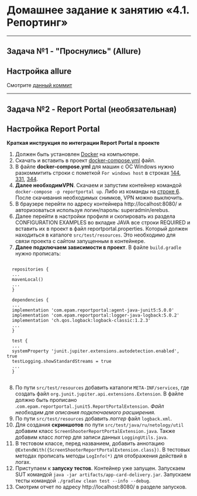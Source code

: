 # Домашнее задание к занятию «4.1. Репортинг»

***
## Задача №1 - "Проснулись" (Allure)
## Настройка allure
Смотрите [данный коммит](https://github.com/Kingwood15/aqajava-homework-9-report/commit/6efeafdf7cb4432447b54caa25522a451651c438)
***
## Задача №2 - Report Portal (необязательная)
## Настройка Report Portal
**Краткая инструкция по интеграции Report Portal в проекте**
1. Должен быть установлен [Docker](https://www.docker.com/get-started/) на компьютере.
2. Скачать и вставить в проект [docker-compose.yml](https://github.com/reportportal/reportportal/blob/master/docker-compose.yml) файл.
3. В  файле **docker-compose.yml**  для машин с ОС Windows нужно разкоммитить строки с пометкой `For windows host` в строках [144](https://github.com/reportportal/reportportal/blob/d6bbc4bf58d56b63ab5454b4a4a420098c4adda7/docker-compose.yml#L144), [331](https://github.com/reportportal/reportportal/blob/d6bbc4bf58d56b63ab5454b4a4a420098c4adda7/docker-compose.yml#L331), [344](https://github.com/reportportal/reportportal/blob/d6bbc4bf58d56b63ab5454b4a4a420098c4adda7/docker-compose.yml#L344).
4. **Далее необходимVPN**. Скачаем и запустим контейнер командой `docker-compose -p reportportal up`. Либо из команды на [строке 6](https://github.com/reportportal/reportportal/blob/d6bbc4bf58d56b63ab5454b4a4a420098c4adda7/docker-compose.yml#L6). После скачивания необходимых снимков, VPN можно выключить.
5. В браузере перейти по адресу контейнера http://localhost:8080/ и авторизоваться используя логин/пароль: superadmin/erebus.
6. Далее перейти в настройки профиля и скопировать из раздела CONFIGURATION EXAMPLES во вкладке JAVA все строки REQUIRED и вставить их в проект в файл reportportal.properties. Который должен находиться в каталоге `src/test/resources`. Это необходимо для связи проекта с сайтом запущенным в контейнере.
7. **Далее подключаем зависимости в проект**. В файле `build.gradle` нужно прописать:
	
  <pre><code>
  repositories {
  ...
  mavenLocal()
  ...
  }
  
  dependencies {
  ...
  implementation 'com.epam.reportportal:agent-java-junit5:5.0.0'
  implementation 'com.epam.reportportal:logger-java-logback:5.0.2'
  implementation 'ch.qos.logback:logback-classic:1.2.3'
  ...
  }
  
  test {
  ...
  systemProperty 'junit.jupiter.extensions.autodetection.enabled', true
  testLogging.showStandardStreams = true
  ...
  }
  </code></pre>
    
8. По пути `src/test/resources` добавить каталоги `META-INF/services`, где создать файл `org.junit.jupiter.api.extensions.Extension`. В файле должно быть прописано .`com.epam.reportportal.junit5.ReportPortalExtension`. *Файл необходим для описания подключаемого расширения.*
9. По пути `src/test/resources` добавить *логгер* файл `logback.xml`. 
10. Для создания **скриншотов** по пути `src/test/java/ru/netology/util` добавим класс `ScreenShooterReportPortalExtension.java`. Также добавим класс логгер для записи данных `LoggingUtils.java`.
11. В тестовом классе, перед названием, добавить аннотацию `@ExtendWith({ScreenShooterReportPortalExtension.class})`. В тестовых методах прописать методы `LogInfo(*)` для отображения действий в логах.
12. Приступаем к **запуску тестов**. Контейнер уже запущен. Запускаем SUT командой `java -jar artifacts/app-card-delivery.jar`. Запускаем тесты командой `./gradlew clean test --info --debug`.
13. Смотрим отчет по адресу http://localhost:8080/ в разделе запусков.
